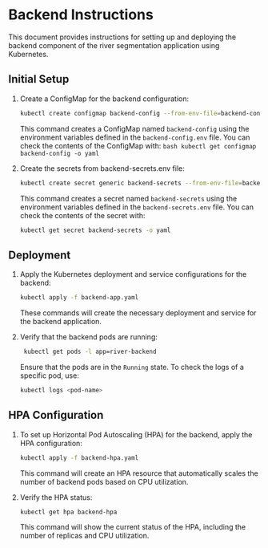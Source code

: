 # Backend Instructions

This document provides instructions for setting up and deploying the backend component of the river segmentation application using Kubernetes.

## Initial Setup

1. Create a ConfigMap for the backend configuration:

   ```bash
   kubectl create configmap backend-config --from-env-file=backend-config.env
   ```

   This command creates a ConfigMap named `backend-config` using the environment variables defined in the `backend-config.env` file.
   You can check the contents of the ConfigMap with:
   `bash
kubectl get configmap backend-config -o yaml
`

2. Create the secrets from backend-secrets.env file:

   ```bash
   kubectl create secret generic backend-secrets --from-env-file=backend-secrets.env
   ```

   This command creates a secret named `backend-secrets` using the environment variables defined in the `backend-secrets.env` file.
   You can check the contents of the secret with:

   ```bash
   kubectl get secret backend-secrets -o yaml
   ```

## Deployment

1. Apply the Kubernetes deployment and service configurations for the backend:
   ```bash
   kubectl apply -f backend-app.yaml
   ```
   These commands will create the necessary deployment and service for the backend application.
2. Verify that the backend pods are running:

   ```bash
    kubectl get pods -l app=river-backend
   ```

   Ensure that the pods are in the `Running` state.
   To check the logs of a specific pod, use:

   ```bash
   kubectl logs <pod-name>
   ```

## HPA Configuration

1. To set up Horizontal Pod Autoscaling (HPA) for the backend, apply the HPA configuration:
   ```bash
   kubectl apply -f backend-hpa.yaml
   ```
   This command will create an HPA resource that automatically scales the number of backend pods based on CPU utilization.
2. Verify the HPA status:

   ```bash
   kubectl get hpa backend-hpa
   ```

   This command will show the current status of the HPA, including the number of replicas and CPU utilization.
